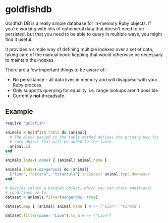 goldfishdb
==========

Goldfish DB is a really simple database for in-memory Ruby objects. If you're
working with lots of ephemeral data that doesn't need to be persisted, but
that you need to be able to query in multiple ways, you might find it useful.

It provides a simple way of defining multiple indexes over a set of
data, taking care of the manual book-kepping that would otherwise be necessary
to maintain the indexes.

There are a few important things to be aware of:

  * No persistance - all data lives in memory and will disappear with your Ruby process.
  * Only supports querying for equality, i.e. range lookups aren't
  possible.
  * Currently **not** threadsafe.

Example
-------

```ruby
require "goldfish"

animals = Goldfish.table do |animal|
  # The block passed to the table method defines the primary key for
  # each object that will be added to the table.
  animal.id
end

animals.index(:name) { |animal| animal.name }

animals.index(:dangerous) do |animal|
  ["lion", "pirana", "tarantula"].includes? animal.type.downcase
end

# Queries return a DataSet object, which you can chain additional
# conditions on to:
dataset = animals.filter(dangerous: true)

dataset.map { |animal| animal.name } # => ["Lion", "Pirana"]

dataset.filter(name: "Lion").to_a # => ["Lion"]
```